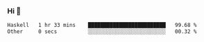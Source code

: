### Hi 👋

<!--START_SECTION:waka-->

```txt
Haskell   1 hr 33 mins    █████████████████████████   99.68 %
Other     0 secs          ░░░░░░░░░░░░░░░░░░░░░░░░░   00.32 %
```

<!--END_SECTION:waka-->
